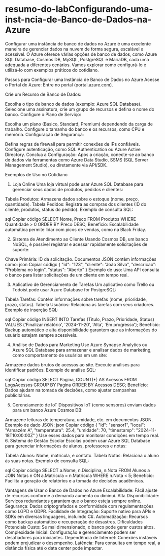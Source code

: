 # resumo-do-labConfigurando-uma-inst-ncia-de-Banco-de-Dados-na-Azure

Configurar uma instância de banco de dados no Azure é uma excelente maneira de gerenciar dados na nuvem de forma segura, escalável e acessível. O Azure oferece várias opções de banco de dados, como Azure SQL Database, Cosmos DB, MySQL, PostgreSQL e MariaDB, cada uma adequada a diferentes cenários. Vamos explorar como configurá-lo e utilizá-lo com exemplos práticos do cotidiano.

Passos para Configurar uma Instância de Banco de Dados no Azure
Acesse o Portal do Azure:
Entre no portal (portal.azure.com).

Crie um Recurso de Banco de Dados:

Escolha o tipo de banco de dados (exemplo: Azure SQL Database).
Selecione uma assinatura, crie um grupo de recursos e defina o nome do banco.
Configure o Plano de Serviço:

Escolha um plano (Básico, Standard, Premium) dependendo da carga de trabalho.
Configure o tamanho do banco e os recursos, como CPU e memória.
Configuração de Segurança:

Defina regras de firewall para permitir conexões de IPs confiáveis.
Configure autenticação, como SQL Authentication ou Azure Active Directory.
Conclua a Configuração:
Após a criação, conecte-se ao banco de dados via ferramentas como Azure Data Studio, SSMS (SQL Server Management Studio), ou diretamente via API/SDK.

Exemplos de Uso no Cotidiano
1. Loja Online
Uma loja virtual pode usar Azure SQL Database para gerenciar seus dados de produtos, pedidos e clientes:

Tabela Produtos:
Armazena dados sobre o estoque (nome, preço, quantidade).
Tabela Pedidos:
Registra as compras dos clientes (ID do cliente, produtos, status do pedido).
Exemplo de consulta SQL:

sql
Copiar código
SELECT Nome, Preco
FROM Produtos
WHERE Quantidade > 0
ORDER BY Preco DESC;
Benefício: Escalabilidade automática permite lidar com picos de vendas, como na Black Friday.

2. Sistema de Atendimento ao Cliente
Usando Cosmos DB, um banco NoSQL, é possível registrar e acessar rapidamente solicitações de suporte:

Chave Primária: ID da solicitação.
Documentos JSON contêm informações como:
json
Copiar código
{
  "id": "123",
  "cliente": "João Silva",
  "descricao": "Problema no login",
  "status": "Aberto"
}
Exemplo de uso:
Uma API consulta o banco para listar solicitações de um cliente em tempo real.

3. Aplicativo de Gerenciamento de Tarefas
Um aplicativo como Trello ou Todoist pode usar Azure Database for PostgreSQL:

Tabela Tarefas: Contém informações sobre tarefas (nome, prioridade, prazo, status).
Tabela Usuários: Relaciona as tarefas com seus criadores.
Exemplo de inserção SQL:

sql
Copiar código
INSERT INTO Tarefas (Titulo, Prazo, Prioridade, Status)
VALUES ('Finalizar relatório', '2024-11-20', 'Alta', 'Em progresso');
Benefício: Backup automático e alta disponibilidade garantem que as informações do usuário estejam sempre acessíveis.

4. Análise de Dados para Marketing
Use Azure Synapse Analytics ou Azure SQL Database para armazenar e analisar dados de marketing, como comportamento de usuários em um site:

Armazene dados brutos de acessos ao site.
Execute análises para identificar padrões.
Exemplo de análise SQL:

sql
Copiar código
SELECT Pagina, COUNT(*) AS Acessos
FROM LogsAcessos
GROUP BY Pagina
ORDER BY Acessos DESC;
Benefício: Dados ajudam na tomada de decisões, como ajustar campanhas publicitárias.

5. Gerenciamento de IoT
Dispositivos IoT (como sensores) enviam dados para um banco Azure Cosmos DB:

Armazene leituras de temperatura, umidade, etc. em documentos JSON.
Exemplo de dado JSON:
json
Copiar código
{
  "id": "sensor1",
  "local": "Armazém A",
  "temperatura": 25.4,
  "umidade": 70,
  "timestamp": "2024-11-18T10:00:00Z"
}
Use esses dados para monitorar condições em tempo real.
6. Sistema de Gestão Escolar
Escolas podem usar Azure SQL Database para gerenciar informações de alunos, professores e notas:

Tabela Alunos: Nome, matrícula, e contato.
Tabela Notas: Relaciona o aluno às suas notas.
Exemplo de consulta SQL:

sql
Copiar código
SELECT a.Nome, n.Disciplina, n.Nota
FROM Alunos a
JOIN Notas n ON a.Matricula = n.Matricula
WHERE n.Nota < 5;
Benefício: Facilita a geração de relatórios e a tomada de decisões acadêmicas.

Vantagens de Usar o Banco de Dados no Azure
Escalabilidade: Fácil ajuste de recursos conforme a demanda aumenta ou diminui.
Alta Disponibilidade: Serviços redundantes garantem que o banco esteja sempre online.
Segurança: Dados criptografados e conformidade com regulamentações como LGPD e GDPR.
Facilidade de Integração: Suporte nativo para APIs e SDKs em diversas linguagens, incluindo C#.
Automatização: Recursos como backup automático e recuperação de desastres.
Dificuldades Potenciais
Custo: Se mal dimensionado, o banco pode gerar custos altos.
Complexidade Inicial: Configuração e gerenciamento podem ser desafiadores para iniciantes.
Dependência de Internet: Conexões instáveis podem prejudicar o desempenho.
Latência: Para consultas em tempo real, a distância física até o data center pode impactar.
